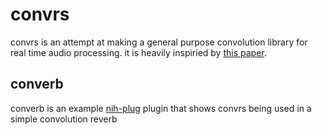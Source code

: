 # convrs

convrs is an attempt at making a general purpose convolution library for real time audio processing. it is heavily inspiried by [this paper](https://publications.rwth-aachen.de/record/466561/files/466561.pdf).

## converb

converb is an example [nih-plug](https://github.com/robbert-vdh/nih-plug) plugin that shows convrs being used in a simple convolution reverb
